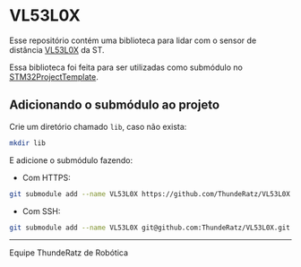 # VL53L0X

Esse repositório contém uma biblioteca para lidar com o sensor de distância [VL53L0X](https://www.st.com/en/imaging-and-photonics-solutions/vl53l0x.html) da ST.

Essa biblioteca foi feita para ser utilizadas como submódulo no [STM32ProjectTemplate](https://github.com/ThundeRatz/STM32ProjectTemplate).

## Adicionando o submódulo ao projeto

Crie um diretório chamado `lib`, caso não exista:

```bash
mkdir lib
```
E adicione o submódulo fazendo:

* Com HTTPS:
```bash
git submodule add --name VL53L0X https://github.com/ThundeRatz/VL53L0X.git lib/VL53L0X
```

* Com SSH:
```bash
git submodule add --name VL53L0X git@github.com:ThundeRatz/VL53L0X.git lib/VL53L0X
```

---------------------

Equipe ThundeRatz de Robótica

